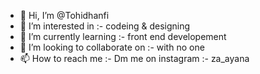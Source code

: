 - 👋 Hi, I’m @Tohidhanfi
- 👀 I’m interested in :- codeing & designing 
- 🌱 I’m currently learning :- front end developement
- 💞️ I’m looking to collaborate on :- with no one
- 📫 How to reach me :- Dm me on instagram :- za_ayana

<!---
Tohidhanfi/Tohidhanfi is a ✨ special ✨ repository because its `README.md` (this file) appears on your GitHub profile.
You can click the Preview link to take a look at your changes.
--->
